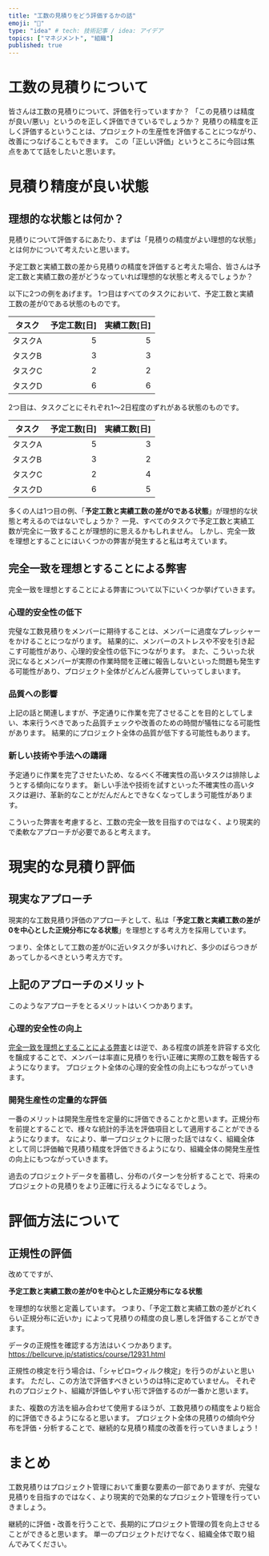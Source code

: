 ```yaml
---
title: "工数の見積りをどう評価するかの話"
emoji: "👻"
type: "idea" # tech: 技術記事 / idea: アイデア
topics: ["マネジメント", "組織"]
published: true
---
```


# 工数の見積りについて

皆さんは工数の見積りについて、評価を行っていますか？
「この見積りは精度が良い/悪い」というのを正しく評価できているでしょうか？
見積りの精度を正しく評価するということは、プロジェクトの生産性を評価することにつながり、改善につなげることもできます。
この「正しい評価」というところに今回は焦点をあてて話をしたいと思います。

# 見積り精度が良い状態

## 理想的な状態とは何か？

見積りについて評価するにあたり、まずは「見積りの精度がよい理想的な状態」とは何かについて考えたいと思います。

予定工数と実績工数の差から見積りの精度を評価すると考えた場合、皆さんは予定工数と実績工数の差がどうなっていれば理想的な状態と考えるでしょうか？

以下に2つの例をあげます。
1つ目はすべてのタスクにおいて、予定工数と実績工数の差が0である状態のものです。

|タスク|予定工数[日]|実績工数[日]|
|---|--:|--:|
|タスクA|5|5|
|タスクB|3|3|
|タスクC|2|2|
|タスクD|6|6|

2つ目は、タスクごとにそれぞれ1～2日程度のずれがある状態のものです。

|タスク|予定工数[日]|実績工数[日]|
|---|--:|--:|
|タスクA|5|3|
|タスクB|3|2|
|タスクC|2|4|
|タスクD|6|5|

多くの人は1つ目の例、「**予定工数と実績工数の差が0である状態**」が理想的な状態と考えるのではないでしょうか？
一見、すべてのタスクで予定工数と実績工数が完全に一致することが理想的に思えるかもしれません。
しかし、完全一致を理想とすることにはいくつかの弊害が発生すると私は考えています。

## 完全一致を理想とすることによる弊害

完全一致を理想とすることによる弊害について以下にいくつか挙げていきます。

### 心理的安全性の低下

完璧な工数見積りをメンバーに期待することは、メンバーに過度なプレッシャーをかけることにつながります。
結果的に、メンバーのストレスや不安を引き起こす可能性があり、心理的安全性の低下につながります。
また、こういった状況になるとメンバーが実際の作業時間を正確に報告しないといった問題も発生する可能性があり、プロジェクト全体がどんどん疲弊していってしまいます。

### 品質への影響

上記の話と関連しますが、予定通りに作業を完了させることを目的としてしまい、本来行うべきであった品質チェックや改善のための時間が犠牲になる可能性があります。
結果的にプロジェクト全体の品質が低下する可能性もあります。

### 新しい技術や手法への躊躇

予定通りに作業を完了させたいため、なるべく不確実性の高いタスクは排除しようとする傾向になります。
新しい手法や技術を試すといった不確実性の高いタスクは避け、革新的なことがだんだんとできなくなってしまう可能性があります。

こういった弊害を考慮すると、工数の完全一致を目指すのではなく、より現実的で柔軟なアプローチが必要であると考えます。

# 現実的な見積り評価

## 現実なアプローチ

現実的な工数見積り評価のアプローチとして、私は「**予定工数と実績工数の差が0を中心とした正規分布になる状態**」を理想とする考え方を採用しています。

つまり、全体として工数の差が0に近いタスクが多いけれど、多少のばらつきがあってしかるべきという考え方です。

## 上記のアプローチのメリット

このようなアプローチをとるメリットはいくつかあります。

### 心理的安全性の向上

[完全一致を理想とすることによる弊害](#完全一致を理想とすることによる弊害)とは逆で、ある程度の誤差を許容する文化を醸成することで、メンバーは率直に見積りを行い正確に実際の工数を報告するようになります。
プロジェクト全体の心理的安全性の向上にもつながっていきます。

### 開発生産性の定量的な評価

一番のメリットは開発生産性を定量的に評価できることかと思います。正規分布を前提とすることで、様々な統計的手法を評価項目として適用することができるようになります。
なにより、単一プロジェクトに限った話ではなく、組織全体として同じ評価軸で見積り精度を評価できるようになり、組織全体の開発生産性の向上にもつながっていきます。

過去のプロジェクトデータを蓄積し、分布のパターンを分析することで、将来のプロジェクトの見積りをより正確に行えるようになるでしょう。

# 評価方法について

## 正規性の評価

改めてですが、

**予定工数と実績工数の差が0を中心とした正規分布になる状態**

を理想的な状態と定義しています。
つまり、「予定工数と実績工数の差がどれくらい正規分布に近いか」によって見積りの精度の良し悪しを評価することができます。

データの正規性を確認する方法はいくつかあります。
https://bellcurve.jp/statistics/course/12931.html

正規性の検定を行う場合は、「シャピロ=ウィルク検定」を行うのがよいと思います。
ただし、この方法で評価すべきというのは特に定めていません。
それぞれのプロジェクト、組織が評価しやすい形で評価するのが一番かと思います。

また、複数の方法を組み合わせて使用するほうが、工数見積りの精度をより総合的に評価できるようになると思います。
プロジェクト全体の見積りの傾向や分布を評価・分析することで、継続的な見積り精度の改善を行っていきましょう！

# まとめ

工数見積りはプロジェクト管理において重要な要素の一部でありますが、完璧な見積りを目指すのではなく、より現実的で効果的なプロジェクト管理を行っていきましょう。

継続的に評価・改善を行うことで、長期的にプロジェクト管理の質を向上させることができると思います。
単一のプロジェクトだけでなく、組織全体で取り組んでみてください。

